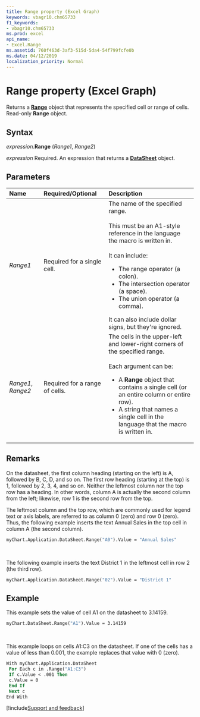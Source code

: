 ```yaml
---
title: Range property (Excel Graph)
keywords: vbagr10.chm65733
f1_keywords:
- vbagr10.chm65733
ms.prod: excel
api_name:
- Excel.Range
ms.assetid: 760f463d-3af3-515d-5da4-54f799fcfe0b
ms.date: 04/12/2019
localization_priority: Normal
---
```


# Range property (Excel Graph)

Returns a **[Range](excel.range-graph-object.md)** object that represents the specified cell or range of cells. Read-only **Range** object.

## Syntax

_expression_.**Range** (_Range1_, _Range2_)

_expression_ Required. An expression that returns a **[DataSheet](excel.datasheet-graph-object.md)** object.

## Parameters

|Name|Required/Optional|Description|
|:-----|:-----|:-----|
|_Range1_ |Required for a single cell. |The name of the specified range.<br/><br/>This must be an A1-style reference in the language the macro is written in.<br/><br/>It can include:<ul><li>The range operator (a colon).</li><li>The intersection operator (a space).</li><li>The union operator (a comma).</li></ul>It can also include dollar signs, but they're ignored.|
|_Range1_, _Range2_ |Required for a range of cells. |The cells in the upper-left and lower-right corners of the specified range.<br/><br/>Each argument can be:<ul><li>A **Range** object that contains a single cell (or an entire column or entire row).</li><li>A string that names a single cell in the language that the macro is written in.</li></ul>|

## Remarks

On the datasheet, the first column heading (starting on the left) is A, followed by B, C, D, and so on. The first row heading (starting at the top) is 1, followed by 2, 3, 4, and so on. Neither the leftmost column nor the top row has a heading. In other words, column A is actually the second column from the left; likewise, row 1 is the second row from the top. 

The leftmost column and the top row, which are commonly used for legend text or axis labels, are referred to as column 0 (zero) and row 0 (zero). Thus, the following example inserts the text Annual Sales in the top cell in column A (the second column).

```vb
myChart.Application.DataSheet.Range("A0").Value = "Annual Sales"
```

<br/>

The following example inserts the text District 1 in the leftmost cell in row 2 (the third row).

```vb
myChart.Application.DataSheet.Range("02").Value = "District 1"
```

## Example

This example sets the value of cell A1 on the datasheet to 3.14159.

```vb
myChart.DataSheet.Range("A1").Value = 3.14159
```

<br/>

This example loops on cells A1:C3 on the datasheet. If one of the cells has a value of less than 0.001, the example replaces that value with 0 (zero).

```vb
With myChart.Application.DataSheet 
 For Each c in .Range("A1:C3") 
 If c.Value < .001 Then 
 c.Value = 0 
 End If 
 Next c 
End With
```

[!include[Support and feedback](~/includes/feedback-boilerplate.md)]
